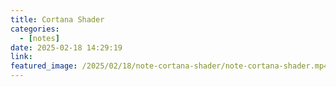 ```yaml
---
title: Cortana Shader
categories:
  - [notes]
date: 2025-02-18 14:29:19
link:
featured_image: /2025/02/18/note-cortana-shader/note-cortana-shader.mp4
---
```

